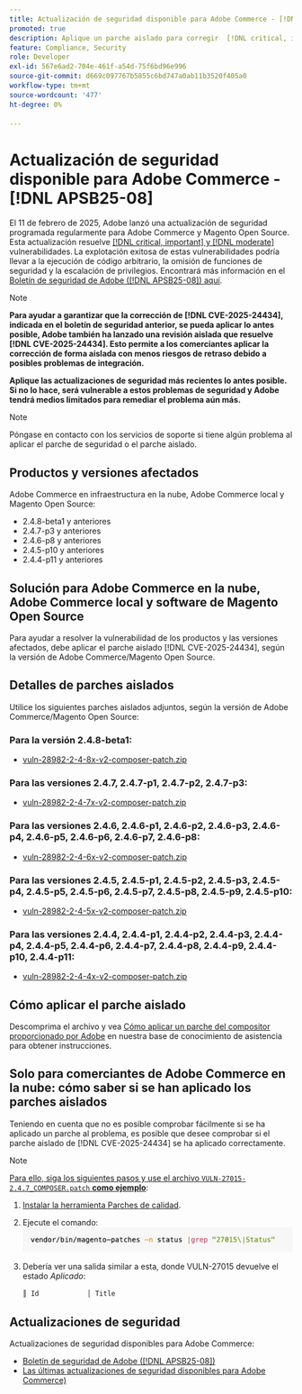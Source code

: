 ```yaml
---
title: Actualización de seguridad disponible para Adobe Commerce - [!DNL APSB25-08]
promoted: true
description: Aplique un parche aislado para corregir  [!DNL critical, important, and moderate vulnerabilities] para Adobe Commerce 2.4.8-beta1, 2.4.7-p3, 2.4.6-p8, 2.4.5-p10, 2.4.4-p11 y versiones anteriores.
feature: Compliance, Security
role: Developer
exl-id: 567e6ad2-704e-461f-a54d-75f6bd96e996
source-git-commit: d669c097767b5855c6bd747a0ab11b3520f405a0
workflow-type: tm+mt
source-wordcount: '477'
ht-degree: 0%

---
```


# Actualización de seguridad disponible para Adobe Commerce - [!DNL APSB25-08]

El 11 de febrero de 2025, Adobe lanzó una actualización de seguridad programada regularmente para Adobe Commerce y Magento Open Source. Esta actualización resuelve [[!DNL critical, important] y  [!DNL moderate]](https://helpx.adobe.com/security/severity-ratings.html) vulnerabilidades. La explotación exitosa de estas vulnerabilidades podría llevar a la ejecución de código arbitrario, la omisión de funciones de seguridad y la escalación de privilegios. Encontrará más información en el [Boletín de seguridad de Adobe ([!DNL APSB25-08]) aquí](https://helpx.adobe.com/security/products/magento/apsb25-08.html).

>[!NOTE]
>
>**Para ayudar a garantizar que la corrección de [!DNL CVE-2025-24434], indicada en el boletín de seguridad anterior, se pueda aplicar lo antes posible, Adobe también ha lanzado una revisión aislada que resuelve [!DNL CVE-2025-24434]. Esto permite a los comerciantes aplicar la corrección de forma aislada con menos riesgos de retraso debido a posibles problemas de integración.**

**Aplique las actualizaciones de seguridad más recientes lo antes posible. Si no lo hace, será vulnerable a estos problemas de seguridad y Adobe tendrá medios limitados para remediar el problema aún más.**

>[!NOTE]
>
>Póngase en contacto con los servicios de soporte si tiene algún problema al aplicar el parche de seguridad o el parche aislado.

## Productos y versiones afectados

Adobe Commerce en infraestructura en la nube, Adobe Commerce local y Magento Open Source:

* 2.4.8-beta1 y anteriores
* 2.4.7-p3 y anteriores
* 2.4.6-p8 y anteriores
* 2.4.5-p10 y anteriores
* 2.4.4-p11 y anteriores

## Solución para Adobe Commerce en la nube, Adobe Commerce local y software de Magento Open Source

Para ayudar a resolver la vulnerabilidad de los productos y las versiones afectados, debe aplicar el parche aislado [!DNL CVE-2025-24434], según la versión de Adobe Commerce/Magento Open Source.

## Detalles de parches aislados

Utilice los siguientes parches aislados adjuntos, según la versión de Adobe Commerce/Magento Open Source:

### Para la versión 2.4.8-beta1:

* [vuln-28982-2-4-8x-v2-composer-patch.zip](assets/vuln-28982-2-4-8x-v2-composer-patch.zip)

### Para las versiones 2.4.7, 2.4.7-p1, 2.4.7-p2, 2.4.7-p3:

* [vuln-28982-2-4-7x-v2-composer-patch.zip](assets/vuln-28982-2-4-7x-v2-composer-patch.zip)

### Para las versiones 2.4.6, 2.4.6-p1, 2.4.6-p2, 2.4.6-p3, 2.4.6-p4, 2.4.6-p5, 2.4.6-p6, 2.4.6-p7, 2.4.6-p8:

* [vuln-28982-2-4-6x-v2-composer-patch.zip](assets/vuln-28982-2-4-6x-v2-composer-patch.zip)

### Para las versiones 2.4.5, 2.4.5-p1, 2.4.5-p2, 2.4.5-p3, 2.4.5-p4, 2.4.5-p5, 2.4.5-p6, 2.4.5-p7, 2.4.5-p8, 2.4.5-p9, 2.4.5-p10:

* [vuln-28982-2-4-5x-v2-composer-patch.zip](assets/vuln-28982-2-4-5x-v2-composer-patch.zip)

### Para las versiones 2.4.4, 2.4.4-p1, 2.4.4-p2, 2.4.4-p3, 2.4.4-p4, 2.4.4-p5, 2.4.4-p6, 2.4.4-p7, 2.4.4-p8, 2.4.4-p9, 2.4.4-p10, 2.4.4-p11:

* [vuln-28982-2-4-4x-v2-composer-patch.zip](assets/vuln-28982-2-4-4x-v2-composer-patch.zip)


## Cómo aplicar el parche aislado

Descomprima el archivo y vea [Cómo aplicar un parche del compositor proporcionado por Adobe](https://experienceleague.adobe.com/docs/commerce-knowledge-base/kb/how-to/how-to-apply-a-composer-patch-provided-by-magento.html) en nuestra base de conocimiento de asistencia para obtener instrucciones.

## Solo para comerciantes de Adobe Commerce en la nube: cómo saber si se han aplicado los parches aislados

Teniendo en cuenta que no es posible comprobar fácilmente si se ha aplicado un parche al problema, es posible que desee comprobar si el parche aislado de [!DNL CVE-2025-24434] se ha aplicado correctamente.

>[!NOTE]
>
><u>Para ello, siga los siguientes pasos y use el archivo `VULN-27015-2.4.7_COMPOSER.patch` **como ejemplo**</u>:

1. [Instalar la herramienta Parches de calidad](https://experienceleague.adobe.com/docs/commerce-operations/tools/quality-patches-tool/usage.html).
1. Ejecute el comando:<br>
   ![cve-2024-34102-tell-if-patch-applied-code](assets/cve-2024-34102-tell-if-patch-applied-code.png)
1. Debería ver una salida similar a esta, donde VULN-27015 devuelve el estado *Aplicado*:

   ```bash
   ║ Id            │ Title                                                        │ Category        │ Origin                 │ Status      │ Details                                          ║ ║ N/A           │ ../m2-hotfixes/VULN-27015-2.4.7_COMPOSER_patch.patch      │ Other           │ Local                  │ Applied     │ Patch type: Custom                                
   ```

<!-- For Step 2:
     ```bash
    vendor/bin/magento-patches -n status |grep "27015\|Status"
     ```
-->

## Actualizaciones de seguridad

Actualizaciones de seguridad disponibles para Adobe Commerce:

* [Boletín de seguridad de Adobe ([!DNL APSB25-08])](https://helpx.adobe.com/security/products/magento/apsb25-08.html)
* [Las últimas actualizaciones de seguridad disponibles para Adobe Commerce)](https://helpx.adobe.com/security/products/magento.html)
